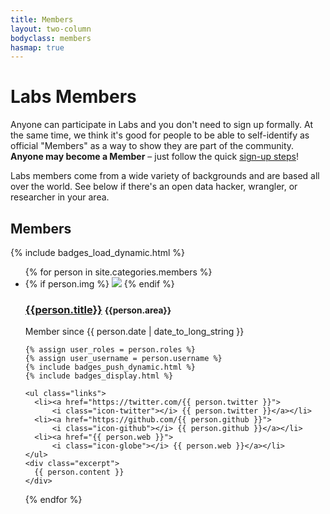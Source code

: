 ```yaml
---
title: Members
layout: two-column
bodyclass: members
hasmap: true
---
```


# Labs Members

Anyone can participate in Labs and you don't need to sign up formally. At the same
time, we think it's good for people to be able to self-identify as official
"Members" as a way to show they are part of the community. **Anyone may
become a Member** &ndash; just follow the quick [sign-up steps][signup]!

Labs members come from a wide variety of backgrounds and are based all
over the world.  See below if there's an open data hacker, wrangler,
or researcher in your area.

<div id="map"></div>

[signup]: /members/signup/

## Members

{% include badges_load_dynamic.html %}
<ul class="persons">
  {% for person in site.categories.members %}
  <li data-place="{{person.place}}" data-name="{{person.title}}" data-area="{{person.area}}" id="{{person.username}}" class="person {% cycle 'odd', 'even' %}">
    {% if person.img %}
    <img class="photo" src="{{person.img}}">
    {% endif %}
    <h3 class="name">
      <a href="{{person.username}}">{{person.title}}</a>
      <small class="area">{{person.area}}</small>
    </h3>
    <p class="joined"><i class="icon-time"></i> Member since <span class="date">{{ person.date | date_to_long_string }}</span></p>

    {% assign user_roles = person.roles %}
    {% assign user_username = person.username %}
    {% include badges_push_dynamic.html %}
    {% include badges_display.html %}

    <ul class="links">
      <li><a href="https://twitter.com/{{ person.twitter }}">
          <i class="icon-twitter"></i> {{ person.twitter }}</a></li>
      <li><a href="https://github.com/{{ person.github }}">
          <i class="icon-github"></i> {{ person.github }}</a></li>
      <li><a href="{{ person.web }}">
          <i class="icon-globe"></i> {{ person.web }}</a></li>
    </ul>
    <div class="excerpt">
      {{ person.content }}
    </div>
  </li>
  {% endfor %}
</ul>

<script src="/js/membermap.js"></script>
